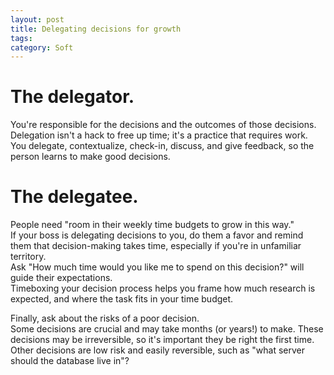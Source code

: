 ```yaml
---
layout: post
title: Delegating decisions for growth
tags: 
category: Soft
---
```

 
# The delegator.

You're responsible for the decisions and the outcomes of those decisions.  Delegation isn't a hack to free up time; it's a practice that requires work.  
You delegate, contextualize, check-in, discuss, and give feedback, so the person learns to make good decisions. 

# The delegatee.

People need "room in their weekly time budgets to grow in this way."  
If your boss is delegating decisions to you, do them a favor and remind them that decision-making takes time, especially if you're in unfamiliar territory.  
Ask "How much time would you like me to spend on this decision?" will guide their expectations.  
Timeboxing your decision process helps you frame how much research is expected, and where the task fits in your time budget.

Finally, ask about the risks of a poor decision.  
Some decisions are crucial and may take months (or years!) to make.  These decisions may be irreversible, so it's important they be right the first time.  
Other decisions are low risk and easily reversible, such as "what server should the database live in"?  

